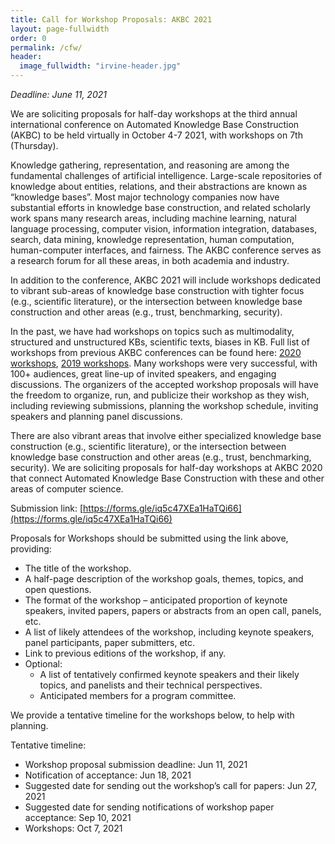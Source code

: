 ```yaml
---
title: Call for Workshop Proposals: AKBC 2021
layout: page-fullwidth
order: 0
permalink: /cfw/
header:
  image_fullwidth: "irvine-header.jpg"
---
```


*Deadline: June 11, 2021*

We are soliciting proposals for half-day workshops at the third annual international conference on Automated Knowledge Base Construction (AKBC) to be held virtually in October 4-7 2021, with workshops on 7th (Thursday).

Knowledge gathering, representation, and reasoning are among the fundamental challenges of artificial intelligence. Large-scale repositories of knowledge about entities, relations, and their abstractions are known as “knowledge bases”. Most major technology companies now have substantial efforts in knowledge base construction, and related scholarly work spans many research areas, including machine learning, natural language processing, computer vision, information integration, databases, search, data mining, knowledge representation, human computation, human-computer interfaces, and fairness. The AKBC conference serves as a research forum for all these areas, in both academia and industry.

In addition to the conference, AKBC 2021 will include workshops dedicated to vibrant sub-areas of knowledge base construction with tighter focus (e.g., scientific literature), or the intersection between knowledge base construction and other areas (e.g., trust, benchmarking, security). 

In the past, we have had workshops on topics such as multimodality, structured and unstructured KBs, scientific texts, biases in KB. Full list of workshops from previous AKBC conferences can be found here: [2020 workshops](https://www.akbc.ws/2020/workshops/), [2019 workshops](https://www.akbc.ws/2019/workshops/). Many workshops were very successful, with 100+ audiences, great line-up of invited speakers, and engaging discussions. The organizers of the accepted workshop proposals will have the freedom to organize, run, and publicize their workshop as they wish, including reviewing submissions, planning the workshop schedule, inviting speakers and planning panel discussions. 


There are also vibrant areas that involve either specialized knowledge base construction (e.g., scientific literature), or the intersection between knowledge base construction and other areas (e.g., trust, benchmarking, security).  We are soliciting proposals for half-day workshops at AKBC 2020 that connect Automated Knowledge Base Construction with these and other areas of computer science.

Submission link: [https://forms.gle/iq5c47XEa1HaTQi66](https://forms.gle/iq5c47XEa1HaTQi66)

Proposals for Workshops should be submitted using the link above, providing:

- The title of the workshop.
- A half-page description of the workshop goals, themes, topics, and open questions.
- The format of the workshop – anticipated proportion of keynote speakers, invited papers, papers or abstracts from an open call, panels, etc.
- A list of likely attendees of the workshop, including keynote speakers, panel participants, paper submitters, etc.
- Link to previous editions of the workshop, if any.  
- Optional:
    - A list of tentatively confirmed keynote speakers and their likely topics, and panelists and their technical perspectives.
    - Anticipated members for a program committee.
  
We provide a tentative timeline for the workshops below, to help with planning. 

Tentative timeline:
- Workshop proposal submission deadline: Jun 11, 2021
- Notification of acceptance: Jun 18, 2021
- Suggested date for sending out the workshop’s call for papers: Jun 27, 2021
- Suggested date for sending notifications of workshop paper acceptance: Sep 10, 2021
- Workshops: Oct 7, 2021